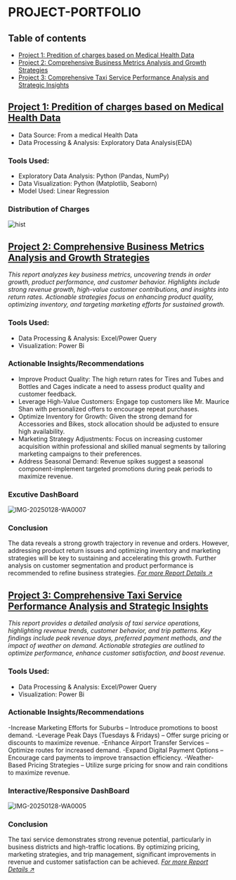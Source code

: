 # PROJECT-PORTFOLIO


## Table of contents
- [Project 1: Predition of charges based on Medical Health Data](#Project-1:-Predition-of-charges-based-on-Medical-Health-Data)
- [Project 2:  Comprehensive Business Metrics Analysis and Growth Strategies](#Project-2:-Comprehensive-Business-Metrics-Analysis-and-Growth-Strategies)
- [Project 3:  Comprehensive Taxi Service Performance Analysis and Strategic Insights](#Project-3:-Comprehensive-Taxi-Service-Performance-Analysis-and-Strategic-Insights)


## [Project 1: Predition of charges based on Medical Health Data](https://github.com/DGideonnene/Medical-ML)
* Data Source: From a medical Health Data
* Data Processing & Analysis: Exploratory Data Analysis(EDA)

### Tools Used:
- Exploratory Data Analysis: Python (Pandas, NumPy)
- Data Visualization: Python (Matplotlib, Seaborn)
- Model Used: Linear Regression

### Distribution of Charges
![hist](https://github.com/user-attachments/assets/da3055a6-3a68-4de2-9db7-0213d8454cf4)

## [Project 2:  Comprehensive Business Metrics Analysis and Growth Strategies](https://github.com/DGideonnene/Business-Metrics-Analysis-and-Growth-Strategies)
*This report analyzes key business metrics, uncovering trends in order growth, product performance, and customer behavior. Highlights include strong revenue growth, high-value customer contributions, and insights into return rates. Actionable strategies focus on enhancing product quality, optimizing inventory, and targeting marketing efforts for sustained growth.*

### Tools Used:
- Data Processing & Analysis: Excel/Power Query
- Visualization: Power Bi

### Actionable Insights/Recommendations
- Improve Product Quality: The high return rates for Tires and Tubes and Bottles and Cages indicate a need to assess product quality and customer feedback.
- Leverage High-Value Customers: Engage top customers like Mr. Maurice Shan with personalized offers to encourage repeat purchases.
- Optimize Inventory for Growth: Given the strong demand for Accessories and Bikes, stock allocation should be adjusted to ensure high availability.
- Marketing Strategy Adjustments: Focus on increasing customer acquisition within professional and skilled manual segments by tailoring marketing campaigns to their preferences.
- Address Seasonal Demand: Revenue spikes suggest a seasonal component-implement targeted promotions during peak periods to maximize revenue.

### Excutive DashBoard
![IMG-20250128-WA0007](https://github.com/user-attachments/assets/6d136019-b35d-492b-a244-9daf1af84689)

### Conclusion
The data reveals a strong growth trajectory in revenue and orders. However, addressing product return issues and optimizing inventory and marketing strategies will be key to sustaining and accelerating this growth. Further analysis on customer segmentation and product performance is recommended to refine business strategies.
*[For more Report Details ↗️](https://github.com/DGideonnene/Business-Metrics-Analysis-and-Growth-Strategies/blob/main/Charts/Adventure%20Data%20Analysis%20Report.docx)*


## [Project 3:  Comprehensive Taxi Service Performance Analysis and Strategic Insights](https://github.com/DGideonnene/Analysis-on-Taxi-Organization)
*This report provides a detailed analysis of taxi service operations, highlighting revenue trends, customer behavior, and trip patterns. Key findings include peak revenue days, preferred payment methods, and the impact of weather on demand. Actionable strategies are outlined to optimize performance, enhance customer satisfaction, and boost revenue.*

### Tools Used:
- Data Processing & Analysis: Excel/Power Query
- Visualization: Power Bi

### Actionable Insights/Recommendations
-Increase Marketing Efforts for Suburbs – Introduce promotions to boost demand.
-Leverage Peak Days (Tuesdays & Fridays) – Offer surge pricing or discounts to maximize revenue.
-Enhance Airport Transfer Services – Optimize routes for increased demand.
-Expand Digital Payment Options – Encourage card payments to improve transaction efficiency.
-Weather-Based Pricing Strategies – Utilize surge pricing for snow and rain conditions to maximize revenue.

### Interactive/Responsive DashBoard
![IMG-20250128-WA0005](https://github.com/user-attachments/assets/51d82064-edf2-4cba-9983-6f27e95fca39)

### Conclusion
The taxi service demonstrates strong revenue potential, particularly in business districts and high-traffic locations. By optimizing pricing, marketing strategies, and trip management, significant improvements in revenue and customer satisfaction can be achieved.
*[For more Report Details ↗️](https://github.com/DGideonnene/Analysis-on-Taxi-Organization/blob/main/Taxi%20Organization%20Data%20Analysis%20Report.docx)*

